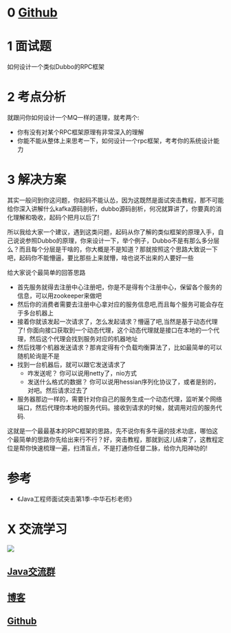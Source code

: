 # 0  [Github](https://github.com/Wasabi1234)

# 1 面试题
如何设计一个类似Dubbo的RPC框架

# 2 考点分析
就跟问你如何设计一个MQ一样的道理，就考两个:
- 你有没有对某个RPC框架原理有非常深入的理解
- 你能不能从整体上来思考一下，如何设计一个rpc框架，考考你的系统设计能力

# 3 解决方案
其实一般问到你这问题，你起码不能认怂，因为这既然是面试突击教程，那不可能给你深入讲解什么kafka源码剖析，dubbo源码剖析，何况就算讲了，你要真的消化理解和吸收，起码个把月以后了!

所以我给大家一个建议，遇到这类问题，起码从你了解的类似框架的原理入手，自己说说参照Dubbo的原理，你来设计一下，举个例子，Dubbo不是有那么多分层么？而且每个分层是干啥的，你大概是不是知道？那就按照这个思路大致说一下吧，起码你不能懵逼，要比那些上来就懵，啥也说不出来的人要好一些

给大家说个最简单的回答思路
- 首先服务就得去注册中心注册吧，你是不是得有个注册中心，保留各个服务的信息，可以用zookeeper来做吧
- 然后你的消费者需要去注册中心拿对应的服务信息吧,而且每个服务可能会存在于多台机器上
- 接着你就该发起一次请求了，怎么发起请求？懵逼了吧,当然是基于动态代理了!
你面向接口获取到一个动态代理，这个动态代理就是接口在本地的一个代理，然后这个代理会找到服务对应的机器地址
- 然后找哪个机器发送请求？那肯定得有个负载均衡算法了，比如最简单的可以随机轮询是不是
- 找到一台机器后，就可以跟它发送请求了
	- 咋发送呢？
	你可以说用netty了，nio方式
	- 发送什么格式的数据？
	你可以说用hessian序列化协议了，或者是别的，对吧。然后请求过去了
- 服务器那边一样的，需要针对你自己的服务生成一个动态代理，监听某个网络端口，然后代理你本地的服务代码。接收到请求的时候，就调用对应的服务代码.

这就是一个最最基本的RPC框架的思路，先不说你有多牛逼的技术功底，哪怕这个最简单的思路你先给出来行不行？好，突击教程，那就到这儿结束了，这教程定位是帮你快速梳理一遍，扫清盲点，不是打通你任督二脉，给你九阳神功的!

# 参考

- 《Java工程师面试突击第1季-中华石杉老师》


# X 交流学习
![](https://img-blog.csdnimg.cn/20190504005601174.jpg)
## [Java交流群](https://jq.qq.com/?_wv=1027&k=5UB4P1T)
## [博客](http://www.shishusheng.com)
## [Github](https://github.com/Wasabi1234)

